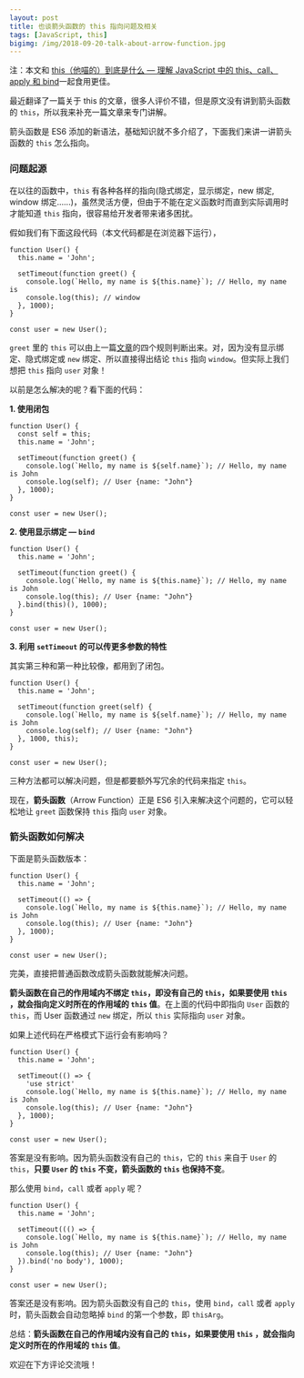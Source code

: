 ```yaml
---
layout: post
title: 也谈箭头函数的 this 指向问题及相关
tags: [JavaScript, this]
bigimg: /img/2018-09-20-talk-about-arrow-function.jpg
---
```


注：本文和 [this（他喵的）到底是什么 — 理解 JavaScript 中的 this、call、apply 和 bind](https://coolrice.github.io/2018-09-17-this-keyword-call-apply-bind-javascript/)一起食用更佳。

最近翻译了一篇关于 this 的文章，很多人评价不错，但是原文没有讲到箭头函数的 `this`，所以我来补充一篇文章来专门讲解。

箭头函数是 ES6 添加的新语法，基础知识就不多介绍了，下面我们来讲一讲箭头函数的 `this` 怎么指向。


### 问题起源
在以往的函数中，`this` 有各种各样的指向(隐式绑定，显示绑定，new 绑定, window 绑定......)，虽然灵活方便，但由于不能在定义函数时而直到实际调用时才能知道 `this` 指向，很容易给开发者带来诸多困扰。

假如我们有下面这段代码（本文代码都是在浏览器下运行），

```
function User() {
  this.name = 'John';

  setTimeout(function greet() {
    console.log(`Hello, my name is ${this.name}`); // Hello, my name is
    console.log(this); // window
  }, 1000);
}

const user = new User();
```

`greet` 里的 `this` 可以由上一篇[文章](https://coolrice.github.io/2018-09-17-this-keyword-call-apply-bind-javascript/)的四个规则判断出来。对，因为没有显示绑定、隐式绑定或 `new` 绑定、所以直接得出结论 `this` 指向 `window`。但实际上我们想把 `this` 指向 `user` 对象！

以前是怎么解决的呢？看下面的代码：

**1. 使用闭包**

```
function User() {
  const self = this;
  this.name = 'John';

  setTimeout(function greet() {
    console.log(`Hello, my name is ${self.name}`); // Hello, my name is John
    console.log(self); // User {name: "John"}
  }, 1000);
}

const user = new User();
```
**2. 使用显示绑定 — `bind`**
```
function User() {
  this.name = 'John';

  setTimeout(function greet() {
    console.log(`Hello, my name is ${this.name}`); // Hello, my name is John
    console.log(this); // User {name: "John"}
  }.bind(this)(), 1000);
}

const user = new User();
```

**3. 利用 `setTimeout` 的可以传更多参数的特性**

其实第三种和第一种比较像，都用到了闭包。

```
function User() {
  this.name = 'John';

  setTimeout(function greet(self) {
    console.log(`Hello, my name is ${self.name}`); // Hello, my name is John
    console.log(self); // User {name: "John"}
  }, 1000, this);
}

const user = new User();
```
三种方法都可以解决问题，但是都要额外写冗余的代码来指定 `this`。

现在，**箭头函数**（Arrow Function）正是 ES6 引入来解决这个问题的，它可以轻松地让 `greet` 函数保持 `this` 指向 `user` 对象。

### 箭头函数如何解决

下面是箭头函数版本：

```
function User() {
  this.name = 'John';

  setTimeout(() => {
    console.log(`Hello, my name is ${this.name}`); // Hello, my name is John
    console.log(this); // User {name: "John"}
  }, 1000);
}

const user = new User();
```

完美，直接把普通函数改成箭头函数就能解决问题。

**箭头函数在自己的作用域内不绑定 `this`，即没有自己的 `this`，如果要使用 `this` ，就会指向定义时所在的作用域的 `this` 值**。在上面的代码中即指向 `User` 函数的 `this`，而 User 函数通过 `new` 绑定，所以 `this` 实际指向 `user` 对象。

如果上述代码在严格模式下运行会有影响吗？
```
function User() {
  this.name = 'John';

  setTimeout(() => {
    'use strict'
    console.log(`Hello, my name is ${this.name}`); // Hello, my name is John
    console.log(this); // User {name: "John"}
  }, 1000);
}

const user = new User();
```
答案是没有影响。因为箭头函数没有自己的 `this`，它的 `this` 来自于 `User` 的 `this`，**只要 `User` 的 `this` 不变，箭头函数的 `this` 也保持不变**。

那么使用 `bind`，`call` 或者 `apply` 呢？

```
function User() {
  this.name = 'John';

  setTimeout((() => {
    console.log(`Hello, my name is ${this.name}`); // Hello, my name is John
    console.log(this); // User {name: "John"}
  }).bind('no body'), 1000);
}

const user = new User();
```
答案还是没有影响。因为箭头函数没有自己的 `this`，使用 `bind`，`call` 或者 `apply` 时，箭头函数会自动忽略掉 `bind` 的第一个参数，即 `thisArg`。

总结：**箭头函数在自己的作用域内没有自己的 `this`，如果要使用 `this` ，就会指向定义时所在的作用域的 `this` 值**。

欢迎在下方评论交流哦！
